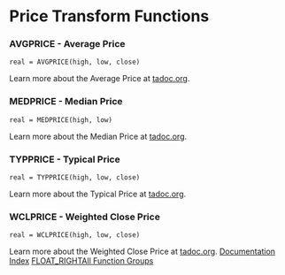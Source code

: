 # Price Transform Functions
### AVGPRICE - Average Price
```
real = AVGPRICE(high, low, close)
```

Learn more about the Average Price at [tadoc.org](http://www.tadoc.org/indicator/AVGPRICE.htm).
### MEDPRICE - Median Price
```
real = MEDPRICE(high, low)
```

Learn more about the Median Price at [tadoc.org](http://www.tadoc.org/indicator/MEDPRICE.htm).
### TYPPRICE - Typical Price
```
real = TYPPRICE(high, low, close)
```

Learn more about the Typical Price at [tadoc.org](http://www.tadoc.org/indicator/TYPPRICE.htm).
### WCLPRICE - Weighted Close Price
```
real = WCLPRICE(high, low, close)
```

Learn more about the Weighted Close Price at [tadoc.org](http://www.tadoc.org/indicator/WCLPRICE.htm).
[Documentation Index](../doc_index.html)
[FLOAT_RIGHTAll Function Groups](../funcs.html)